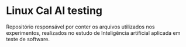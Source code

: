 # Linux Cal AI testing

Repositório responsável por conter os arquivos utilizados nos experimentos, realizados no estudo de Inteligência artificial aplicada em teste de software.

